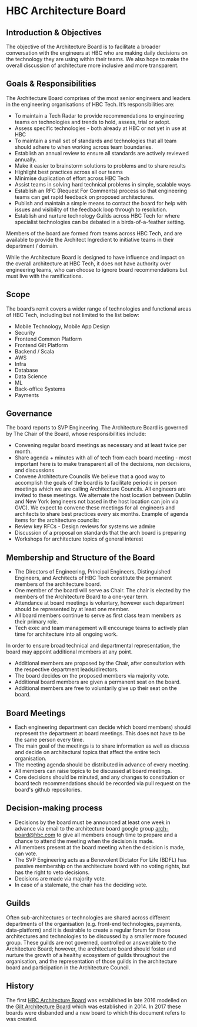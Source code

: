 # HBC Architecture Board

## Introduction & Objectives

The objective of the Architecture Board is to facilitate a broader conversation with the engineers at HBC who are making daily decisions on the technology they are using within their teams. We also hope to make the overall discussion of architecture more inclusive and more transparent.

## Goals & Responsibilities

The Architecture Board comprises of the most senior engineers and leaders in the engineering organisations of HBC Tech. It’s responsibilities are:

* To maintain a Tech Radar to provide recommendations to engineering teams on technologies and trends to hold, assess, trial or adopt.
* Assess specific technologies - both already at HBC or not yet in use at HBC
* To maintain a small set of standards and technologies that all team should adhere to when working across team boundaries.
* Establish an annual review to ensure all standards are actively reviewed annually.
* Make it easier to brainstorm solutions to problems and to share results
* Highlight best practices across all our teams
* Minimise duplication of effort across HBC Tech
* Assist teams in solving hard technical problems in simple, scalable ways
* Establish an RFC (Request For Comments) process so that engineering teams can get rapid feedback on proposed architectures.
* Publish and maintain a simple means to contact the board for help with issues and visibility of the feedback loop through to resolution.
* Establish and nurture technology Guilds across HBC Tech for where specialist technologies can be debated in a birds-of-a-feather setting.

Members of the board are formed from teams across HBC Tech, and are available to provide the Architect Ingredient to initiative teams in their department / domain.

While the Architecture Board is designed to have influence and impact on the overall architecture at HBC Tech, it does not have authority over engineering teams, who can choose to ignore board recommendations but must live with the ramifications.

## Scope

The board’s remit covers a wider range of technologies and functional areas of HBC Tech, including but not limited to the list below:

* Mobile Technology, Mobile App Design
* Security
* Frontend Common Platform
* Frontend Gilt Platform
* Backend / Scala
* AWS
* Infra
* Database
* Data Science
* ML
* Back-office Systems
* Payments

## Governance

The board reports to SVP Engineering. The Architecture Board is governed by The Chair of the Board, whose responsibilities include:

* Convening regular board meetings as necessary and at least twice per month.
* Share agenda + minutes with all of tech from each board meeting - most important here is to make transparent all of the decisions, non decisions, and discussions
* Convene Architecture Councils We believe that a good way to accomplish the goals of the board is to facilitate periodic in person meetings which we are calling Architecture Councils. All engineers are invited to these meetings. We alternate the host location between Dublin and New York (engineers not based in the host location can join via GVC). We expect to convene these meetings for all engineers and architects to share best practices every six months. Example of agenda items for the architecture councils:
* Review key RFCs - Design reviews for systems we admire
* Discussion of a proposal on standards that the arch board is preparing
* Workshops for architecture topics of general interest

## Membership and Structure of the Board

* The Directors of Engineering, Principal Engineers, Distinguished Engineers, and Architects of HBC Tech constitute the permanent members of the architecture board.
* One member of the board will serve as Chair. The chair is elected by the members of the Architecture Board to a one-year term.
* Attendance at board meetings is voluntary, however each department should be represented by at least one member.
* All board members continue to serve as first class team members as their primary role.
* Tech exec and team management will encourage teams to actively plan time for architecture into all ongoing work.

In order to ensure broad technical and departmental representation, the board may appoint additional members at any point.

* Additional members are proposed by the Chair, after consultation with the respective department leads/directors.
* The board decides on the proposed members via majority vote.
* Additional board members are given a permanent seat on the board.
* Additional members are free to voluntarily give up their seat on the board.

## Board Meetings

* Each engineering department can decide which board members) should represent the department at board meetings. This does not have to be the same person every time.
* The main goal of the meetings is to share information as well as discuss and decide on architectural topics that affect the entire tech organisation.
* The meeting agenda should be distributed in advance of every meeting.
* All members can raise topics to be discussed at board meetings.
* Core decisions should be minuted, and any changes to constitution or board tech recommendations should be recorded via pull request on the board's github repositories.

## Decision-making process

* Decisions by the board must be announced at least one week in advance via email to the architecture board google group arch-board@hbc.com to give all members enough time to prepare and a chance to attend the meeting when the decision is made.
* All members present at the board meeting when the decision is made, can vote.
* The SVP Engineering acts as a Benevolent Dictator For Life (BDFL) has passive membership on the architecture board with no voting rights, but has the right to veto decisions.
* Decisions are made via majority vote.
* In case of a stalemate, the chair has the deciding vote.

## Guilds

Often sub-architectures or technologies are shared across different departments of the organisation (e.g. front-end technologies, payments, data-platform) and it is desirable to create a regular forum for those architectures and technologies to be discussed by a smaller more focused group. These guilds are not governed, controlled or answerable to the Architecture Board; however, the architecture board should foster and nurture the growth of a healthy ecosystem of guilds throughout the organisation, and the representation of those guilds in the architecture board and participation in the Architecture Council.

## History

The first [HBC Architecture Board](https://github.com/saksdirect/architecture-board)  was established in late 2016 modelled on the [Gilt Architecture Board](https://github.com/gilt/arch-board) which was established in 2014. In 2017 these boards were disbanded and a new board to which this document refers to was created.
